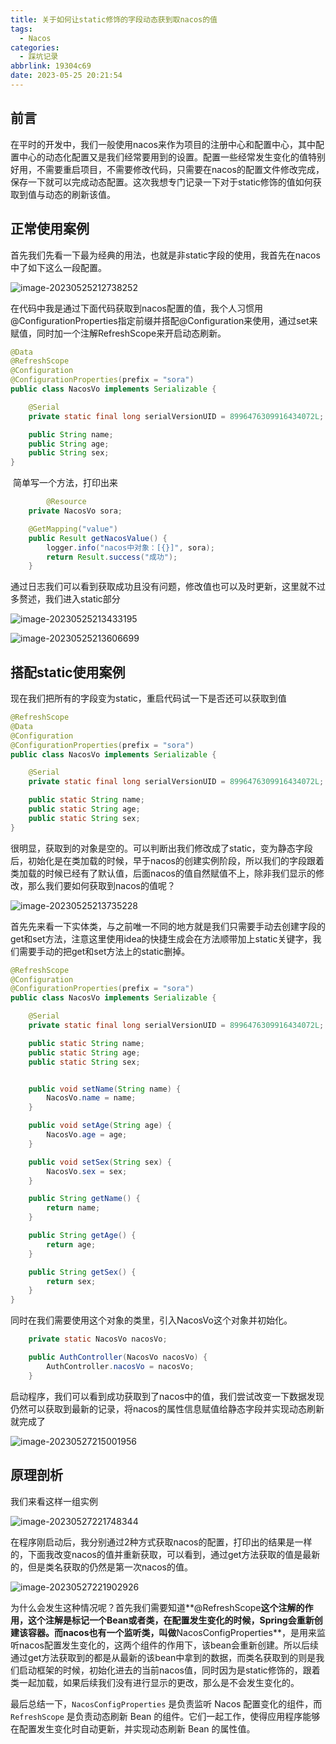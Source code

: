 ```yaml
---
title: 关于如何让static修饰的字段动态获到取nacos的值
tags:
  - Nacos
categories:
  - 踩坑记录
abbrlink: 19304c69
date: 2023-05-25 20:21:54
---
```


## 前言 

在平时的开发中，我们一般使用nacos来作为项目的注册中心和配置中心，其中配置中心的动态化配置又是我们经常要用到的设置。配置一些经常发生变化的值特别好用，不需要重启项目，不需要修改代码，只需要在nacos的配置文件修改完成，保存一下就可以完成动态配置。这次我想专门记录一下对于static修饰的值如何获取到值与动态的刷新该值。

## 正常使用案例

首先我们先看一下最为经典的用法，也就是非static字段的使用，我首先在nacos中了如下这么一段配置。

![image-20230525212738252](https://minaseinori.oss-cn-hongkong.aliyuncs.com/%E6%95%99%E5%AD%A6%E7%9B%AE%E5%BD%95/202305252127356.png)

在代码中我是通过下面代码获取到nacos配置的值，我个人习惯用@ConfigurationProperties指定前缀并搭配@Configuration来使用，通过set来赋值，同时加一个注解RefreshScope来开启动态刷新。

```java
@Data
@RefreshScope
@Configuration
@ConfigurationProperties(prefix = "sora")
public class NacosVo implements Serializable {

    @Serial
    private static final long serialVersionUID = 8996476309916434072L;

    public String name;
    public String age;
    public String sex;
}
```

 简单写一个方法，打印出来

```java
		@Resource
    private NacosVo sora;

    @GetMapping("value")
    public Result getNacosValue() {
        logger.info("nacos中对象：[{}]", sora);
        return Result.success("成功");
    }
```

通过日志我们可以看到获取成功且没有问题，修改值也可以及时更新，这里就不过多赘述，我们进入static部分

![image-20230525213433195](https://minaseinori.oss-cn-hongkong.aliyuncs.com/%E6%95%99%E5%AD%A6%E7%9B%AE%E5%BD%95/202305252134241.png)

![image-20230525213606699](https://minaseinori.oss-cn-hongkong.aliyuncs.com/%E6%95%99%E5%AD%A6%E7%9B%AE%E5%BD%95/202305252136761.png)

## 搭配static使用案例

现在我们把所有的字段变为static，重启代码试一下是否还可以获取到值

```java
@RefreshScope
@Data
@Configuration
@ConfigurationProperties(prefix = "sora")
public class NacosVo implements Serializable {

    @Serial
    private static final long serialVersionUID = 8996476309916434072L;

    public static String name;
    public static String age;
    public static String sex;
}
```

很明显，获取到的对象是空的。可以判断出我们修改成了static，变为静态字段后，初始化是在类加载的时候，早于nacos的创建实例阶段，所以我们的字段跟着类加载的时候已经有了默认值，后面nacos的值自然赋值不上，除非我们显示的修改，那么我们要如何获取到nacos的值呢？

![image-20230525213735228](https://minaseinori.oss-cn-hongkong.aliyuncs.com/%E6%95%99%E5%AD%A6%E7%9B%AE%E5%BD%95/202305252137284.png)

首先先来看一下实体类，与之前唯一不同的地方就是我们只需要手动去创建字段的get和set方法，注意这里使用idea的快捷生成会在方法顺带加上static关键字，我们需要手动的把get和set方法上的static删掉。

```java
@RefreshScope
@Configuration
@ConfigurationProperties(prefix = "sora")
public class NacosVo implements Serializable {

    @Serial
    private static final long serialVersionUID = 8996476309916434072L;

    public static String name;
    public static String age;
    public static String sex;


    public void setName(String name) {
        NacosVo.name = name;
    }

    public void setAge(String age) {
        NacosVo.age = age;
    }

    public void setSex(String sex) {
        NacosVo.sex = sex;
    }

    public String getName() {
        return name;
    }

    public String getAge() {
        return age;
    }

    public String getSex() {
        return sex;
    }
}
```

同时在我们需要使用这个对象的类里，引入NacosVo这个对象并初始化。

```java
    private static NacosVo nacosVo;

    public AuthController(NacosVo nacosVo) {
        AuthController.nacosVo = nacosVo;
    }
```

启动程序，我们可以看到成功获取到了nacos中的值，我们尝试改变一下数据发现仍然可以获取到最新的记录，将nacos的属性信息赋值给静态字段并实现动态刷新就完成了

![image-20230527215001956](https://minaseinori.oss-cn-hongkong.aliyuncs.com/%E6%95%99%E5%AD%A6%E7%9B%AE%E5%BD%95/202305272150040.png)

## 原理剖析

我们来看这样一组实例

![image-20230527221748344](https://minaseinori.oss-cn-hongkong.aliyuncs.com/%E6%95%99%E5%AD%A6%E7%9B%AE%E5%BD%95/202305272217397.png)

在程序刚启动后，我分别通过2种方式获取nacos的配置，打印出的结果是一样的，下面我改变nacos的值并重新获取，可以看到，通过get方法获取的值是最新的，但是类名获取的仍然是第一次nacos的值。

![image-20230527221902926](https://minaseinori.oss-cn-hongkong.aliyuncs.com/%E6%95%99%E5%AD%A6%E7%9B%AE%E5%BD%95/202305272219993.png)

为什么会发生这种情况呢？首先我们需要知道**@RefreshScope**这个注解的作用，这个注解是标记一个Bean或者类，在配置发生变化的时候，Spring会重新创建该容器。而nacos也有一个监听类，叫做**NacosConfigProperties**，是用来监听nacos配置发生变化的，这两个组件的作用下，该bean会重新创建。所以后续通过get方法获取到的都是从最新的该bean中拿到的数据，而类名获取到的则是我们启动框架的时候，初始化进去的当前nacos值，同时因为是static修饰的，跟着类一起加载，如果后续我们没有进行显示的更改，那么是不会发生变化的。

最后总结一下，`NacosConfigProperties` 是负责监听 Nacos 配置变化的组件，而 `RefreshScope` 是负责动态刷新 Bean 的组件。它们一起工作，使得应用程序能够在配置发生变化时自动更新，并实现动态刷新 Bean 的属性值。
